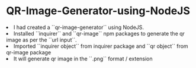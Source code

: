 # QR-Image-Generator-using-NodeJS

<li>I had created a ``qr-image-generator`` using NodeJS.</li>
<li>Installed ``inquirer`` and ``qr-image`` npm packages to generate the qr image as per the ``url input``.</li>
<li>Imported ``inquirer object`` from inquirer package and ``qr object`` from qr-image package</li>
<li>It will generate qr image in the ``.png`` format / extension</li>
